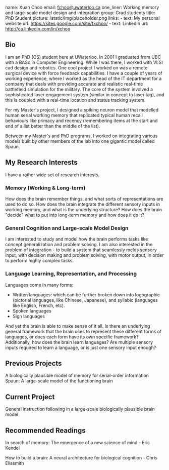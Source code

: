 name: Xuan Choo
email: fchoo@uwaterloo.ca
one_liner: Working memory and large-scale model design and integration
group: Grad students
title: PhD Student
picture: /static/img/placeholder.png
links:
    - text: My personal website
      url: https://sites.google.com/site/fxchoo/
    - text: LinkedIn
      url: http://ca.linkedin.com/in/xchoo
    

## Bio

I am an PhD (CS) student here at UWaterloo. In 2001 I graduated from UBC with
a BASc in Computer Engineering. While I was there, I worked with VLSI cad
design and robotics. One cool project I worked on was a remote surgical device
with force feedback capabilities. I have a couple of years of working
experience, where I worked as the head of the IT department for a company that
deals with providing accurate and realistic real-time battlefield simulation
for the military. The core of the system involved a sophisticated laser
engagement system (similar in concept to laser tag), and this is coupled with
a real-time location and status tracking system.

For my Master's project, I designed a spiking neuron model that modelled human serial
working memory that replicated typical human recall behaviours like primacy and recency
(remembering items at the start and end of a list better than the middle of the list).

Between my Master's and PhD programs, I worked on integrating various models built by 
other members of the lab into one gigantic model called Spaun. 


## My Research Interests

I have a rather wide set of research interests.

### Memory (Working & Long-term)

How does the brain remember things, and what sorts of representations are used
to do so. How does the brain integrate the different sensory inputs in working
memory, and what is the underlying structure? How does the brain "decide" what
to put into long-term memory and how does it do it?

### General Cognition and Large-scale Model Design

I am interested to study and model how the brain performs tasks like concept
generalization and problem solving. I am also interested in the problem of
integration - to build a system that seamlessly melds sensory input, with
decision making and problem solving, with motor output, in order to perform
highly complex tasks.

### Language Learning, Representation, and Processing

Languages come in many forms:

  * Written languages: which can be further broken down into logographic (pictorial languages, like Chinese, Japanese), and syllabic (languages like English, French, etc).
  * Spoken languages
  * Sign languages

And yet the brain is able to make sense of it all. Is there an underlying
general framework that the brain uses to represent these different forms of
languages, or does each form have its own specific framework? Additionally,
how does the brain learn languages? Are multiple sensory inputs required to
learn a language, or is just one sensory input enough?

## Previous Projects
A biologically plausible model of memory for serial-order information
Spaun: A large-scale model of the functioning brain

## Current Project
General instruction following in a large-scale biologically plausible brain model

## Recommended Readings

In search of memory: The emergence of a new science of mind - Eric Kendel

How to build a brain: A neural architecture for biological cognition - Chris Eliasmith
